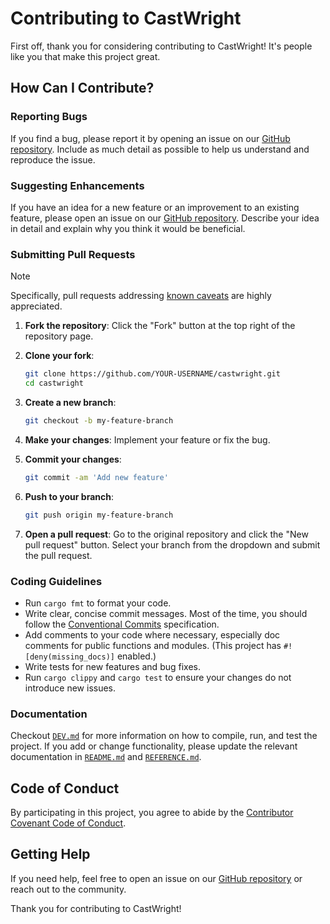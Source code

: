 # Contributing to CastWright

First off, thank you for considering contributing to CastWright! It's people like you that make this project great.

## How Can I Contribute?

### Reporting Bugs

If you find a bug, please report it by opening an issue on our [GitHub repository](https://github.com/PRO-2684/castwright/issues). Include as much detail as possible to help us understand and reproduce the issue.

### Suggesting Enhancements

If you have an idea for a new feature or an improvement to an existing feature, please open an issue on our [GitHub repository](https://github.com/PRO-2684/castwright/issues). Describe your idea in detail and explain why you think it would be beneficial.

### Submitting Pull Requests

> [!NOTE]
> Specifically, pull requests addressing [known caveats](./CAVEATS.md) are highly appreciated.

1. **Fork the repository**: Click the "Fork" button at the top right of the repository page.
2. **Clone your fork**:

    ```sh
    git clone https://github.com/YOUR-USERNAME/castwright.git
    cd castwright
    ```

3. **Create a new branch**:

    ```sh
    git checkout -b my-feature-branch
    ```

4. **Make your changes**: Implement your feature or fix the bug.
5. **Commit your changes**:

    ```sh
    git commit -am 'Add new feature'
    ```

6. **Push to your branch**:

    ```sh
    git push origin my-feature-branch
    ```

7. **Open a pull request**: Go to the original repository and click the "New pull request" button. Select your branch from the dropdown and submit the pull request.

### Coding Guidelines

- Run `cargo fmt` to format your code.
- Write clear, concise commit messages. Most of the time, you should follow the [Conventional Commits](https://www.conventionalcommits.org/en/v1.0.0/) specification.
- Add comments to your code where necessary, especially doc comments for public functions and modules. (This project has `#![deny(missing_docs)]` enabled.)
- Write tests for new features and bug fixes.
- Run `cargo clippy` and `cargo test` to ensure your changes do not introduce new issues.

### Documentation

Checkout [`DEV.md`](./DEV.md) for more information on how to compile, run, and test the project. If you add or change functionality, please update the relevant documentation in [`README.md`](../README.md) and [`REFERENCE.md`](./REFERENCE.md).

## Code of Conduct

By participating in this project, you agree to abide by the [Contributor Covenant Code of Conduct](https://www.contributor-covenant.org/version/2/0/code_of_conduct/).

## Getting Help

If you need help, feel free to open an issue on our [GitHub repository](https://github.com/PRO-2684/castwright/issues) or reach out to the community.

Thank you for contributing to CastWright!
